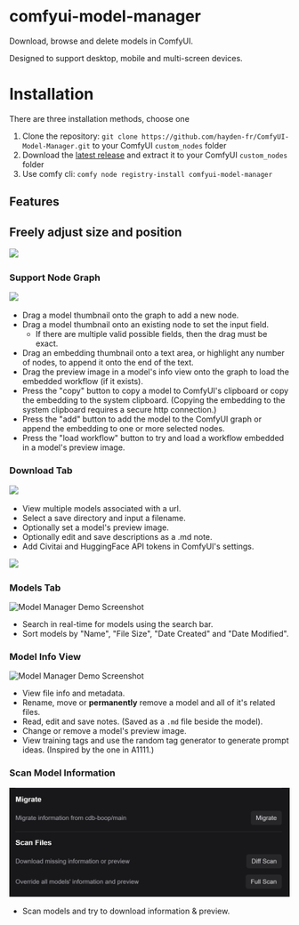 # comfyui-model-manager

Download, browse and delete models in ComfyUI.

Designed to support desktop, mobile and multi-screen devices.

# Installation

There are three installation methods, choose one

1. Clone the repository: `git clone https://github.com/hayden-fr/ComfyUI-Model-Manager.git` to your ComfyUI `custom_nodes` folder
2. Download the [latest release](https://github.com/hayden-fr/ComfyUI-Model-Manager/releases/latest/download/dist.tar.gz) and extract it to your ComfyUI `custom_nodes` folder
3. Use comfy cli: `comfy node registry-install comfyui-model-manager`

## Features

## Freely adjust size and position

<img src="demo/tab-models.gif" style="max-width: 100%; max-height: 300px" >

### Support Node Graph

<img src="demo/tab-model-node-graph.gif" style="max-width: 100%; max-height: 300px" >

- Drag a model thumbnail onto the graph to add a new node.
- Drag a model thumbnail onto an existing node to set the input field.
  - If there are multiple valid possible fields, then the drag must be exact.
- Drag an embedding thumbnail onto a text area, or highlight any number of nodes, to append it onto the end of the text.
- Drag the preview image in a model's info view onto the graph to load the embedded workflow (if it exists).
- Press the "copy" button to copy a model to ComfyUI's clipboard or copy the embedding to the system clipboard. (Copying the embedding to the system clipboard requires a secure http connection.)
- Press the "add" button to add the model to the ComfyUI graph or append the embedding to one or more selected nodes.
- Press the "load workflow" button to try and load a workflow embedded in a model's preview image.

### Download Tab

<img src="demo/tab-download.png" style="max-width: 100%; max-height: 300px" >

- View multiple models associated with a url.
- Select a save directory and input a filename.
- Optionally set a model's preview image.
- Optionally edit and save descriptions as a .md note.
- Add Civitai and HuggingFace API tokens in ComfyUI's settings.

<img src="demo/tab-settings.png" style="max-width: 100%; max-height: 150px" >

### Models Tab

<img src="demo/tab-models.png" alt="Model Manager Demo Screenshot" style="max-width: 100%; max-height: 300px"/>

- Search in real-time for models using the search bar.
- Sort models by "Name", "File Size", "Date Created" and "Date Modified".

### Model Info View

<img src="demo/tab-model-info-overview.png" alt="Model Manager Demo Screenshot" style="max-width: 100%; max-height: 300px"/>

- View file info and metadata.
- Rename, move or **permanently** remove a model and all of it's related files.
- Read, edit and save notes. (Saved as a `.md` file beside the model).
- Change or remove a model's preview image.
- View training tags and use the random tag generator to generate prompt ideas. (Inspired by the one in A1111.)

### Scan Model Information

<img src="demo/scan-model-info.png" alt="Model Manager Demo Screenshot" style="max-width: 100%; max-height: 300px"/>

- Scan models and try to download information & preview.
